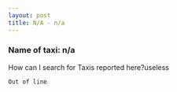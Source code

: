 ```yaml
---
layout: post
title: N/A - n/a
---
```


### Name of taxi: n/a

How can I search for Taxis reported here?useless

```Out of line```
